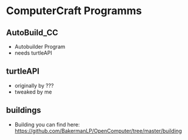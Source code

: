 # ComputerCraft Programms


## AutoBuild_CC
* Autobuilder Program
* needs turtleAPI

## turtleAPI
* originally by ???
* tweaked by me

## buildings
* Building you can find here:
https://github.com/BakermanLP/OpenComputer/tree/master/building
